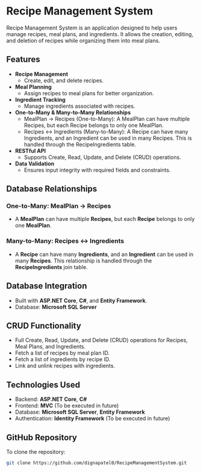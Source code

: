 # Recipe Management System

Recipe Management System is an application designed to help users manage recipes, meal plans, and ingredients. It allows the creation, editing, and deletion of recipes while organizing them into meal plans.

## Features
- **Recipe Management**
  - Create, edit, and delete recipes.
- **Meal Planning**
  - Assign recipes to meal plans for better organization.
- **Ingredient Tracking**
  - Manage ingredients associated with recipes.
- **One-to-Many & Many-to-Many Relationships**
  - MealPlan → Recipes (One-to-Many): A MealPlan can have multiple Recipes, but each Recipe belongs to only one MealPlan.
  - Recipes ↔ Ingredients (Many-to-Many): A Recipe can have many Ingredients, and an Ingredient can be used in many Recipes. This is handled through the RecipeIngredients table.
- **RESTful API**
  - Supports Create, Read, Update, and Delete (CRUD) operations.
- **Data Validation**
  - Ensures input integrity with required fields and constraints.

## Database Relationships
### One-to-Many: MealPlan → Recipes
- A **MealPlan** can have multiple **Recipes**, but each **Recipe** belongs to only one **MealPlan**.

### Many-to-Many: Recipes ↔ Ingredients
- A **Recipe** can have many **Ingredients**, and an **Ingredient** can be used in many **Recipes**. This relationship is handled through the **RecipeIngredients** join table.

## Database Integration
- Built with **ASP.NET Core**, **C#**, and **Entity Framework**.
- Database: **Microsoft SQL Server**

## CRUD Functionality
- Full Create, Read, Update, and Delete (CRUD) operations for Recipes, Meal Plans, and Ingredients.
- Fetch a list of recipes by meal plan ID.
- Fetch a list of ingredients by recipe ID.
- Link and unlink recipes with ingredients.

## Technologies Used
- Backend: **ASP.NET Core**, **C#**
- Frontend: **MVC** (To be executed in future)
- Database: **Microsoft SQL Server**, **Entity Framework**
- Authentication: **Identity Framework** (To be executed in future)

## GitHub Repository

To clone the repository:
```sh
git clone https://github.com/dignapatel0/RecipeManagementSystem.git
```
